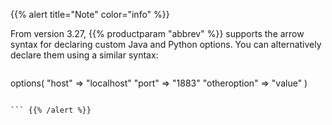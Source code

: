 ---
---
<!-- DISCLAIMER: This file is based on the syslog-ng Open Source Edition documentation https://github.com/balabit/syslog-ng-ose-guides/commit/2f4a52ee61d1ea9ad27cb4f3168b95408fddfdf2 and is used under the terms of The syslog-ng Open Source Edition Documentation License. The file has been modified by Axoflow. -->
{{% alert title="Note" color="info" %}}

From version 3.27, {{% productparam "abbrev" %}} supports the arrow syntax for declaring custom Java and Python options. You can alternatively declare them using a similar syntax:

```c

``` 
options(
  "host" => "localhost"
  "port" => "1883"
  "otheroption" => "value"
)           
```

``` {{% /alert %}}
